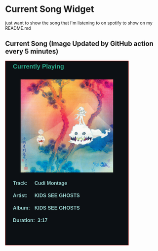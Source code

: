 # Current Song Widget
just want to show the song that I'm listening to on spotify to show on my README.md

## Current Song (Image Updated by GitHub action every 5 minutes)
![](songs-pictures/image284.png)

